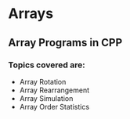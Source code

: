 # Arrays
## Array Programs in CPP
### Topics covered are:
  * Array Rotation
  * Array Rearrangement
  * Array Simulation
  * Array Order Statistics
